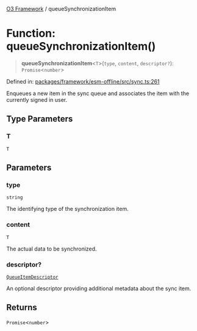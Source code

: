 [O3 Framework](../API.md) / queueSynchronizationItem

# Function: queueSynchronizationItem()

> **queueSynchronizationItem**\<`T`\>(`type`, `content`, `descriptor?`): `Promise`\<`number`\>

Defined in: [packages/framework/esm-offline/src/sync.ts:261](https://github.com/openmrs/openmrs-esm-core/blob/85cde3ce59cd3d29230c98040a3f53525e808725/packages/framework/esm-offline/src/sync.ts#L261)

Enqueues a new item in the sync queue and associates the item with the currently signed in user.

## Type Parameters

### T

`T`

## Parameters

### type

`string`

The identifying type of the synchronization item.

### content

`T`

The actual data to be synchronized.

### descriptor?

[`QueueItemDescriptor`](../interfaces/QueueItemDescriptor.md)

An optional descriptor providing additional metadata about the sync item.

## Returns

`Promise`\<`number`\>
